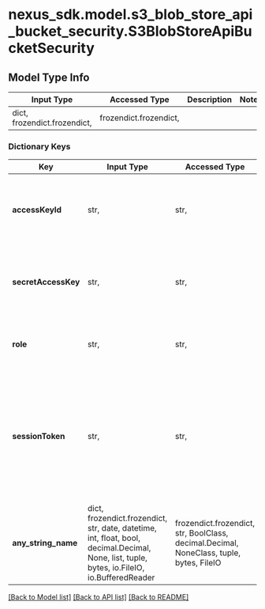 # nexus_sdk.model.s3_blob_store_api_bucket_security.S3BlobStoreApiBucketSecurity

## Model Type Info
Input Type | Accessed Type | Description | Notes
------------ | ------------- | ------------- | -------------
dict, frozendict.frozendict,  | frozendict.frozendict,  |  | 

### Dictionary Keys
Key | Input Type | Accessed Type | Description | Notes
------------ | ------------- | ------------- | ------------- | -------------
**accessKeyId** | str,  | str,  | An IAM access key ID for granting access to the S3 bucket | [optional] 
**secretAccessKey** | str,  | str,  | The secret access key associated with the specified IAM access key ID | [optional] 
**role** | str,  | str,  | An IAM role to assume in order to access the S3 bucket | [optional] 
**sessionToken** | str,  | str,  | An AWS STS session token associated with temporary security credentials which grant access to the S3 bucket | [optional] 
**any_string_name** | dict, frozendict.frozendict, str, date, datetime, int, float, bool, decimal.Decimal, None, list, tuple, bytes, io.FileIO, io.BufferedReader | frozendict.frozendict, str, BoolClass, decimal.Decimal, NoneClass, tuple, bytes, FileIO | any string name can be used but the value must be the correct type | [optional]

[[Back to Model list]](../../README.md#documentation-for-models) [[Back to API list]](../../README.md#documentation-for-api-endpoints) [[Back to README]](../../README.md)

